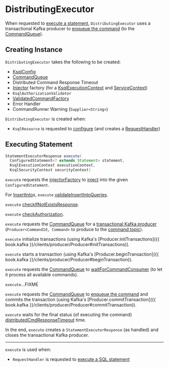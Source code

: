 # DistributingExecutor

When requested to [execute a statement](#execute), `DistributingExecutor` uses a transactional Kafka producer to [enqueue the command](CommandQueue.md#enqueueCommand) (to the [CommandQueue](#commandQueue)).

## Creating Instance

`DistributingExecutor` takes the following to be created:

* <span id="ksqlConfig"> [KsqlConfig](../KsqlConfig.md)
* <span id="commandQueue"> [CommandQueue](CommandQueue.md)
* <span id="distributedCmdResponseTimeout"> Distributed Command Response Timeout
* <span id="injectorFactory"> [Injector](../Injector.md) factory (for a [KsqlExecutionContext](../KsqlExecutionContext.md) and [ServiceContext](../ServiceContext.md))
* <span id="authorizationValidator"> `KsqlAuthorizationValidator`
* <span id="validatedCommandFactory"> [ValidatedCommandFactory](ValidatedCommandFactory.md)
* <span id="errorHandler"> Error Handler
* <span id="commandRunnerWarning"> CommandRunner Warning (`Supplier<String>`)

`DistributingExecutor` is created when:

* `KsqlResource` is requested to [configure](KsqlResource.md#configure) (and creates a [RequestHandler](KsqlResource.md#handler))

## <span id="execute"> Executing Statement

```java
StatementExecutorResponse execute(
  ConfiguredStatement<? extends Statement> statement,
  KsqlExecutionContext executionContext,
  KsqlSecurityContext securityContext)
```

`execute` requests the [injectorFactory](#injectorFactory) to [inject](../Injector.md#inject) into the given `ConfiguredStatement`.

For [InsertInto](../parser/InsertInto.md)s, `execute` [validateInsertIntoQueries](#validateInsertIntoQueries).

`execute` [checkIfNotExistsResponse](#checkIfNotExistsResponse).

`execute` [checkAuthorization](#checkAuthorization).

`execute` requests the [CommandQueue](#commandQueue) for a [transactional Kafka producer](CommandQueue.md#createTransactionalProducer) (`Producer<CommandId, Command>` to produce to the [command topic](CommandTopic.md)).

`execute` initialize transactions (using Kafka's [Producer.initTransactions]({{ book.kafka }}/clients/producer/Producer#initTransactions)).

`execute` starts a transaction (using Kafka's [Producer.beginTransaction]({{ book.kafka }}/clients/producer/Producer#beginTransaction)).

`execute` requests the [CommandQueue](#commandQueue) to [waitForCommandConsumer](CommandQueue.md#waitForCommandConsumer) (to let it process all available commands).

`execute`...FIXME

`execute` requests the [CommandQueue](#commandQueue) to [enqueue the command](CommandQueue.md#enqueueCommand) and commits the transaction (using Kafka's [Producer.commitTransaction]({{ book.kafka }}/clients/producer/Producer#commitTransaction)).

`execute` waits for the final status (of executing the command) [distributedCmdResponseTimeout](#distributedCmdResponseTimeout) time.

In the end, `execute` creates a `StatementExecutorResponse` (as handled) and closes the transactional Kafka producer.

---

`execute` is used when:

* `RequestHandler` is requested to [execute a SQL statement](RequestHandler.md#executeStatement)

